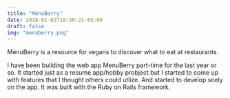 ```yaml
---
title: "MenuBerry"
date: 2018-01-02T18:30:21-05:00
draft: false
img: "menuberry.png"
---
```


MenuBerry is a resource for vegans to discover what to eat at restaurants.

I have been building the web app MenuBerry part-time for the last year or so.  It started just as a resume app/hobby probject but I started to come up with features that I thought others could utlize. And started to develop soely on the app. It was built with the Ruby on Rails framework.
